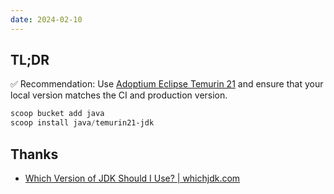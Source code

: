 ```yaml
---
date: 2024-02-10
---
```


## TL;DR

✅ Recommendation: Use [Adoptium Eclipse Temurin 21](https://whichjdk.com/#adoptium-eclipse-temurin) and ensure that your local version matches the CI and production version.

```powershell
scoop bucket add java
scoop install java/temurin21-jdk
```

## Thanks

- [Which Version of JDK Should I Use? | whichjdk.com](https://whichjdk.com/)

